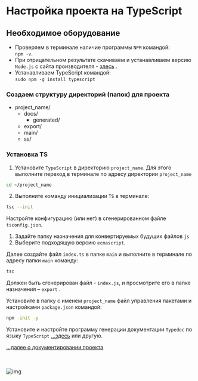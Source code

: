 # Настройка проекта на TypeScript

## Необходимое оборудование

- Проверяем в терминале наличие программы `NPM` командой:<br> `npm -v`.
- При отрицательном результате скачиваем и устанавливаем версию `Node.js` с сайта производителя - [здесь](https://nodejs.org/en/) .
- Устанавливаем TypeScript командой:<br> `sudo npm -g install typescript`

### Создаем структуру директорий (папок) для проекта

- project_name/
    - docs/
      - generated/
    - export/
    - main/
    - ss/

### Установка TS

1. Установите `TypeScript` в директорию `project_name`. Для этого выполните переход в терминале  по адресу директории `project_name` 
   
```zsh
cd ~/project_name
```

2. Выполните команду инициализации `TS` в терминале:
   
```zsh
tsc --init
```

Настройте конфигурацию (или нет) в сгенерированном файле `tsconfig.json`. 

1. Задайте папку назначения для конвертируемых будущих файлов `js` 
2. Выберите подходящую версию `ecmascript`.

Далее создайте файл `index.ts` в папке `main` и выполните в терминале по адресу папки `main` команду:

```zsh
tsc
```
Должен быть сгенерирован файл - `index.js`, и просмотрите его в папке назначения – `export` .


Установите в папку с именем `project_name` файл управления пакетами и настройками `package.json` командой:

```zsh
npm -init -y
```

Установите и настройте программу генерации документации `Typedoc` по языку `TypeScript`  […здесь](https://github.com/TypeStrong/typedoc) или другую.


[…далее о документировании проекта](typedoc.md)


<br><br>
![img](https://1.bp.blogspot.com/-hOxN5KX2KfY/YPplNP_w6xI/AAAAAAAAGz0/nNxSLwD5lnQhvFnce_DzmIoSRWyY9A3QACLcBGAsYHQ/s694/theend-beats.png)


